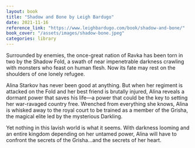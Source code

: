 ```yaml
---
layout: book
title: "Shadow and Bone by Leigh Bardugo"
date: 2021-11-16
reference_link: "https://www.leighbardugo.com/book/shadow-and-bone/"
book_cover: "/assets/images/shadow-bone.jpeg"
categories: library
---
```


Surrounded by enemies, the once-great nation of Ravka has been torn in two by the Shadow Fold, a swath of near impenetrable darkness crawling with monsters who feast on human flesh. Now its fate may rest on the shoulders of one lonely refugee.

Alina Starkov has never been good at anything. But when her regiment is attacked on the Fold and her best friend is brutally injured, Alina reveals a dormant power that saves his life—a power that could be the key to setting her war-ravaged country free. Wrenched from everything she knows, Alina is whisked away to the royal court to be trained as a member of the Grisha, the magical elite led by the mysterious Darkling.

Yet nothing in this lavish world is what it seems. With darkness looming and an entire kingdom depending on her untamed power, Alina will have to confront the secrets of the Grisha…and the secrets of her heart.
